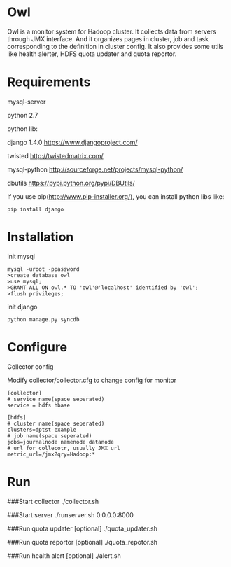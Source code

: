 # Owl
Owl is a monitor system for Hadoop cluster. It collects data from servers through JMX interface. And it organizes pages in cluster, job and task corresponding to the definition in cluster config. It also provides some utils like health alerter, HDFS quota updater and quota reportor.

# Requirements
mysql-server

python 2.7

python lib:

django 1.4.0 <https://www.djangoproject.com/>

twisted <http://twistedmatrix.com/>

mysql-python <http://sourceforge.net/projects/mysql-python/>

dbutils <https://pypi.python.org/pypi/DBUtils/>

If you use pip(<http://www.pip-installer.org/>), you can install python libs like:

    pip install django

# Installation
init mysql

    mysql -uroot -ppassword
    >create database owl
    >use mysql;
    >GRANT ALL ON owl.* TO 'owl'@'localhost' identified by 'owl';
    >flush privileges;

init django
  
    python manage.py syncdb

# Configure
Collector config

Modify collector/collector.cfg to change config for monitor

    [collector]
    # service name(space seperated)
    service = hdfs hbase
    
    [hdfs] 
    # cluster name(space seperated)
    clusters=dptst-example
    # job name(space seperated)
    jobs=journalnode namenode datanode
    # url for collecotr, usually JMX url
    metric_url=/jmx?qry=Hadoop:*

# Run
###Start collector
    ./collector.sh

###Start server
    ./runserver.sh 0.0.0.0:8000 

###Run quota updater [optional]
    ./quota_updater.sh

###Run quota reportor [optional]
    ./quota_repotor.sh

###Run health alert [optional]
    ./alert.sh 

